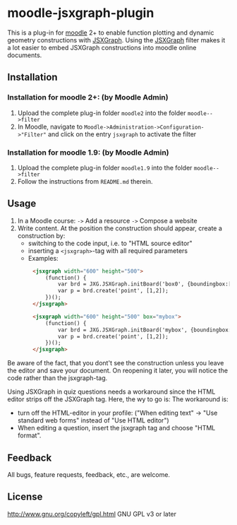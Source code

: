 # moodle-jsxgraph-plugin

This is a plug-in for [moodle](//moodle.org) 2+ to enable function plotting and dynamic geometry constructions 
with [JSXGraph](http://jsxgraph.org).
Using the [JSXGraph](http://jsxgraph.org) filter makes it a lot easier to embed JSXGraph constructions into moodle online documents.

## Installation
### Installation for moodle 2+: (by Moodle Admin)
1. Upload the complete plug-in folder `moodle2` into the folder `moodle-->filter`
2. In Moodle, navigate to `Moodle->Administration->Configuration->"Filter"` and click on the entry
   `jsxgraph` to activate the filter

### Installation for moodle 1.9: (by Moodle Admin)
1. Upload the complete plug-in folder `moodle1.9` into the folder `moodle-->filter`
2. Follow the instructions from `README.md` therein.

## Usage
1. In a Moodle course: `->` Add a resource `->` Compose a website
2. Write content. At the position the construction should appear, create a construction by:
	* switching to the code input, i.e. to "HTML source editor"
	* inserting a `<jsxgraph>`-tag with all required parameters
    * Examples: 

```html
        <jsxgraph width="600" height="500">
            (function() {
                var brd = JXG.JSXGraph.initBoard('box0', {boundingbox:[-5,5,5,-5], axis:true});
                var p = brd.create('point', [1,2]);
            })();
        </jsxgraph>

        <jsxgraph width="600" height="500" box="mybox">
            (function() {
                var brd = JXG.JSXGraph.initBoard('mybox', {boundingbox:[-5,5,5,-5], axis:true});
                var p = brd.create('point', [1,2]);
            })();
        </jsxgraph>
```
 
Be aware of the fact, that you dont't see the construction unless you leave the editor and save your document.
On reopening it later, you will notice the code rather than the jsxgraph-tag.

Using JSXGraph in quiz questions needs a workaround since the HTML editor strips off the JSXGraph tag.
Here, the wy to go is:
The workaround is:
* turn off the HTML-editor in your profile: 
  ("When editing text" -> "Use standard web forms" instead of "Use HTML editor")
* When editing a question, insert the jsxgraph tag and choose "HTML format".

## Feedback

All bugs, feature requests, feedback, etc., are welcome.

## License

http://www.gnu.org/copyleft/gpl.html GNU GPL v3 or later


